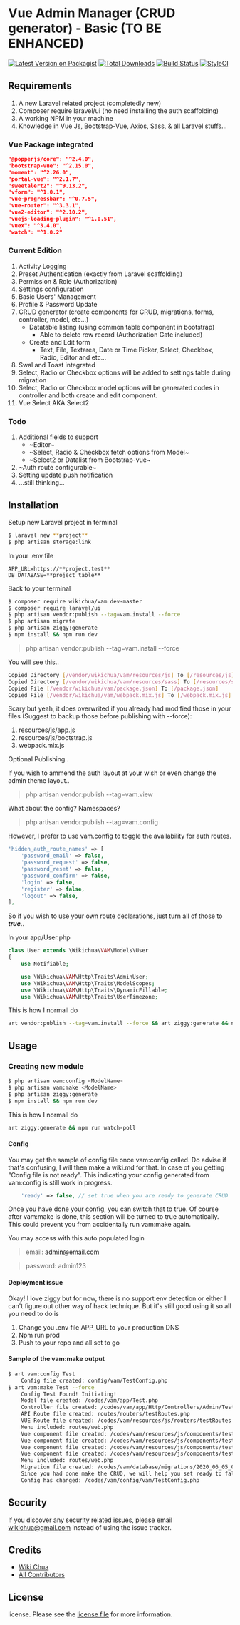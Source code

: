 # Vue Admin Manager (CRUD generator) - Basic (TO BE ENHANCED)

[![Latest Version on Packagist][ico-version]][link-packagist]
[![Total Downloads][ico-downloads]][link-downloads]
[![Build Status][ico-travis]][link-travis]
[![StyleCI][ico-styleci]][link-styleci]

## Requirements

1. A new Laravel related project (completedly new)
2. Composer require laravel/ui (no need installing the auth scaffolding)
3. A working NPM in your machine
4. Knowledge in Vue Js, Bootstrap-Vue, Axios, Sass, & all Laravel stuffs...

### Vue Package integrated
``` json
"@popperjs/core": "^2.4.0",
"bootstrap-vue": "^2.15.0",
"moment": "^2.26.0",
"portal-vue": "^2.1.7",
"sweetalert2": "^9.13.2",
"vform": "^1.0.1",
"vue-progressbar": "^0.7.5",
"vue-router": "^3.3.1",
"vue2-editor": "^2.10.2",
"vuejs-loading-plugin": "^1.0.51",
"vuex": "^3.4.0",
"watch": "^1.0.2"
```

### Current Edition

1. Activity Logging
1. Preset Authentication (exactly from Laravel scaffolding)
1. Permission & Role (Authorization)
1. Settings configuration
1. Basic Users' Management
1. Profile & Password Update
1. CRUD generator (create components for CRUD, migrations, forms, controller, model, etc...)
    - Datatable listing (using common table component in bootstrap)
        - Able to delete row record (Authorization Gate included)
    - Create and Edit form
        - Text, File, Textarea, Date or Time Picker, Select, Checkbox, Radio, Editor and etc...
1. Swal and Toast integrated
1. Select, Radio or Checkbox options will be added to settings table during migration
1. Select, Radio or Checkbox model options will be generated codes in controller and both create and edit component. 
1. Vue Select AKA Select2

### Todo

1. Additional fields to support
    - ~Editor~
    - ~Select, Radio & Checkbox fetch options from Model~
    - ~Select2 or Datalist from Bootstrap-vue~
1. ~Auth route configurable~
1. Setting update push notification
1. ...still thinking...

## Installation

Setup new Laravel project in terminal

``` bash
$ laravel new **project**
$ php artisan storage:link
```

In your .env file

``` env
APP_URL=https://**project.test**
DB_DATABASE=**project_table**
```

Back to your terminal

``` bash
$ composer require wikichua/vam dev-master
$ composer require laravel/ui
$ php artisan vendor:publish --tag=vam.install --force
$ php artisan migrate
$ php artisan ziggy:generate
$ npm install && npm run dev
```

> php artisan vendor:publish --tag=vam.install --force

You will see this..

``` bash
Copied Directory [/vendor/wikichua/vam/resources/js] To [/resources/js]
Copied Directory [/vendor/wikichua/vam/resources/sass] To [/resources/sass]
Copied File [/vendor/wikichua/vam/package.json] To [/package.json]
Copied File [/vendor/wikichua/vam/webpack.mix.js] To [/webpack.mix.js]
```

Scary but yeah, it does overwrited if you already had modified those in your files (Suggest to backup those before publishing with --force):

1. resources/js/app.js
1. resources/js/bootstrap.js
1. webpack.mix.js

Optional Publishing..

If you wish to ammend the auth layout at your wish or even change the admin theme layout..

> php artisan vendor:publish --tag=vam.view

What about the config? Namespaces? 

> php artisan vendor:publish --tag=vam.config

However, I prefer to use vam.config to toggle the availability for auth routes.

``` php
'hidden_auth_route_names' => [
    'password_email' => false,
    'password_request' => false,
    'password_reset' => false,
    'password_confirm' => false,
    'login' => false,
    'register' => false,
    'logout' => false,
],
```

So if you wish to use your own route declarations, just turn all of those to ***true***..

In your app/User.php

``` php
class User extends \Wikichua\VAM\Models\User
{
    use Notifiable;

    use \Wikichua\VAM\Http\Traits\AdminUser;
    use \Wikichua\VAM\Http\Traits\ModelScopes;
    use \Wikichua\VAM\Http\Traits\DynamicFillable;
    use \Wikichua\VAM\Http\Traits\UserTimezone;
```

This is how I normall do

``` bash
art vendor:publish --tag=vam.install --force && art ziggy:generate && npm run watch-poll
```

## Usage

### Creating new module

``` bash
$ php artisan vam:config <ModelName>
$ php artisan vam:make <ModelName>
$ php artisan ziggy:generate
$ npm install && npm run dev
```

This is how I normall do

``` bash
art ziggy:generate && npm run watch-poll
```

#### Config

You may get the sample of config file once vam:config called. 
Do advise if that's confusing, I will then make a wiki.md for that.
In case of you getting "Config file is not ready". 
This indicating your config generated from vam:config is still work in progress.

``` php
    'ready' => false, // set true when you are ready to generate CRUD
```

Once you have done your config, you can switch that to true. Of course after vam:make is done, this section will be turned to true automatically.
This could prevent you from accidentally run vam:make again.

You may access with this auto populated login

> email: admin@email.com

> password: admin123

#### Deployment issue

Okay! I love ziggy but for now, there is no support env detection or either I can't figure out other way of hack technique.
But it's still good using it so all you need to do is 
1. Change you .env file APP_URL to your production DNS
1. Npm run prod
1. Push to your repo and all set to go

#### Sample of the vam:make output

``` bash
$ art vam:config Test
    Config file created: config/vam/TestConfig.php
$ art vam:make Test --force
    Config Test Found! Initiating!
    Model file created: /codes/vam/app/Test.php
    Controller file created: /codes/vam/app/Http/Controllers/Admin/TestController.php
    API Route file created: routes/routers/testRoutes.php
    VUE Route file created: /codes/vam/resources/js/routers/testRoutes.js
    Menu included: routes/web.php
    Vue component file created: /codes/vam/resources/js/components/test/ListComponent.vue
    Vue component file created: /codes/vam/resources/js/components/test/CreateComponent.vue
    Vue component file created: /codes/vam/resources/js/components/test/EditComponent.vue
    Vue component file created: /codes/vam/resources/js/components/test/ShowComponent.vue
    Menu included: routes/web.php
    Migration file created: /codes/vam/database/migrations/2020_06_05_000000_VamTestTable.php
    Since you had done make the CRUD, we will help you set ready to false to prevent accidentally make after you have done all your changes in your flow!
    Config has changed: /codes/vam/config/vam/TestConfig.php
```

## Security

If you discover any security related issues, please email wikichua@gmail.com instead of using the issue tracker.

## Credits

- [Wiki Chua][link-author]
- [All Contributors][link-contributors]

## License

license. Please see the [license file](license.md) for more information.

[ico-version]: https://img.shields.io/packagist/v/wikichua/vam.svg?style=flat-square
[ico-downloads]: https://img.shields.io/packagist/dt/wikichua/vam.svg?style=flat-square
[ico-travis]: https://img.shields.io/travis/wikichua/vam/master.svg?style=flat-square
[ico-styleci]: https://styleci.io/repos/12345678/shield

[link-packagist]: https://packagist.org/packages/wikichua/vam
[link-downloads]: https://packagist.org/packages/wikichua/vam
[link-travis]: https://travis-ci.org/wikichua/vam
[link-styleci]: https://styleci.io/repos/12345678
[link-author]: https://github.com/wikichua
[link-contributors]: ../../contributors
